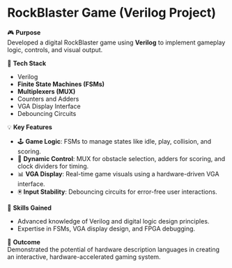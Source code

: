 # RockBlaster Game (Verilog Project)

🎮 **Purpose**  
Developed a digital RockBlaster game using **Verilog** to implement gameplay logic, controls, and visual output.

🔧 **Tech Stack**  
- Verilog  
- **Finite State Machines (FSMs)**  
- **Multiplexers (MUX)**  
- Counters and Adders  
- VGA Display Interface  
- Debouncing Circuits  

💡 **Key Features**  
- 🕹️ **Game Logic**: FSMs to manage states like idle, play, collision, and scoring.  
- 🔄 **Dynamic Control**: MUX for obstacle selection, adders for scoring, and clock dividers for timing.  
- 📊 **VGA Display**: Real-time game visuals using a hardware-driven VGA interface.  
- 🖲️ **Input Stability**: Debouncing circuits for error-free user interactions.

🚀 **Skills Gained**  
- Advanced knowledge of Verilog and digital logic design principles.  
- Expertise in FSMs, VGA display design, and FPGA debugging.  

🌟 **Outcome**  
Demonstrated the potential of hardware description languages in creating an interactive, hardware-accelerated gaming system.

